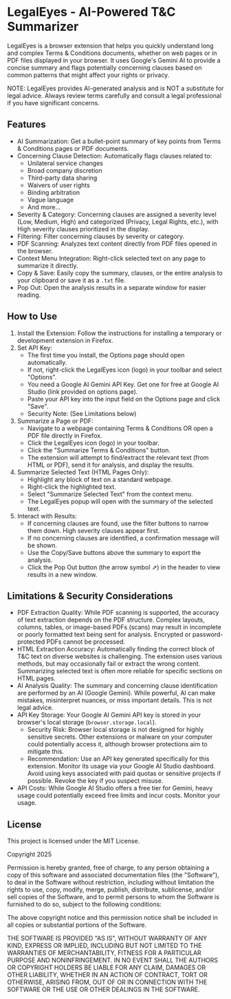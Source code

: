# LegalEyes - AI-Powered T&C Summarizer

LegalEyes is a browser extension that helps you quickly understand long and complex Terms & Conditions documents, whether on web pages or in PDF files displayed in your browser. It uses Google's Gemini AI to provide a concise summary and flags potentially concerning clauses based on common patterns that might affect your rights or privacy.

NOTE: LegalEyes provides AI-generated analysis and is NOT a substitute for legal advice. Always review terms carefully and consult a legal professional if you have significant concerns.

## Features

*   AI Summarization: Get a bullet-point summary of key points from Terms & Conditions pages or PDF documents.
*   Concerning Clause Detection: Automatically flags clauses related to:
    *   Unilateral service changes
    *   Broad company discretion
    *   Third-party data sharing
    *   Waivers of user rights
    *   Binding arbitration
    *   Vague language
    *   And more...
*   Severity & Category: Concerning clauses are assigned a severity level (Low, Medium, High) and categorized (Privacy, Legal Rights, etc.), with High severity clauses prioritized in the display.
*   Filtering: Filter concerning clauses by severity or category.
*   PDF Scanning: Analyzes text content directly from PDF files opened in the browser.
*   Context Menu Integration: Right-click selected text on any page to summarize it directly.
*   Copy & Save: Easily copy the summary, clauses, or the entire analysis to your clipboard or save it as a `.txt` file.
*   Pop Out: Open the analysis results in a separate window for easier reading.

## How to Use

1.  Install the Extension: Follow the instructions for installing a temporary or development extension in Firefox.
2.  Set API Key:
    *   The first time you install, the Options page should open automatically.
    *   If not, right-click the LegalEyes icon (logo) in your toolbar and select "Options".
    *   You need a Google AI Gemini API Key. Get one for free at Google AI Studio (link provided on options page).
    *   Paste your API key into the input field on the Options page and click "Save".
    *   Security Note: (See Limitations below)
3.  Summarize a Page or PDF:
    *   Navigate to a webpage containing Terms & Conditions OR open a PDF file directly in Firefox.
    *   Click the LegalEyes icon (logo) in your toolbar.
    *   Click the "Summarize Terms & Conditions" button.
    *   The extension will attempt to find/extract the relevant text (from HTML or PDF), send it for analysis, and display the results.
4.  Summarize Selected Text (HTML Pages Only):
    *   Highlight any block of text on a standard webpage.
    *   Right-click the highlighted text.
    *   Select "Summarize Selected Text" from the context menu.
    *   The LegalEyes popup will open with the summary of the selected text.
5.  Interact with Results:
    *   If concerning clauses are found, use the filter buttons to narrow them down. High severity clauses appear first.
    *   If no concerning clauses are identified, a confirmation message will be shown.
    *   Use the Copy/Save buttons above the summary to export the analysis.
    *   Click the Pop Out button (the arrow symbol ⇗) in the header to view results in a new window.

## Limitations & Security Considerations

*   PDF Extraction Quality: While PDF scanning is supported, the accuracy of text extraction depends on the PDF structure. Complex layouts, columns, tables, or image-based PDFs (scans) may result in incomplete or poorly formatted text being sent for analysis. Encrypted or password-protected PDFs cannot be processed.
*   HTML Extraction Accuracy: Automatically finding the correct block of T&C text on diverse websites is challenging. The extension uses various methods, but may occasionally fail or extract the wrong content. Summarizing selected text is often more reliable for specific sections on HTML pages.
*   AI Analysis Quality: The summary and concerning clause identification are performed by an AI (Google Gemini). While powerful, AI can make mistakes, misinterpret nuances, or miss important details. This is not legal advice.
*   API Key Storage: Your Google AI Gemini API key is stored in your browser's local storage (`browser.storage.local`).
    *   Security Risk: Browser local storage is not designed for highly sensitive secrets. Other extensions or malware on your computer could potentially access it, although browser protections aim to mitigate this.
    *   Recommendation: Use an API key generated specifically for this extension. Monitor its usage via your Google AI Studio dashboard. Avoid using keys associated with paid quotas or sensitive projects if possible. Revoke the key if you suspect misuse.
*   API Costs: While Google AI Studio offers a free tier for Gemini, heavy usage could potentially exceed free limits and incur costs. Monitor your usage.

## License

This project is licensed under the MIT License.

Copyright 2025

Permission is hereby granted, free of charge, to any person obtaining a copy
of this software and associated documentation files (the "Software"), to deal
in the Software without restriction, including without limitation the rights
to use, copy, modify, merge, publish, distribute, sublicense, and/or sell
copies of the Software, and to permit persons to whom the Software is
furnished to do so, subject to the following conditions:

The above copyright notice and this permission notice shall be included in all
copies or substantial portions of the Software.

THE SOFTWARE IS PROVIDED "AS IS", WITHOUT WARRANTY OF ANY KIND, EXPRESS OR
IMPLIED, INCLUDING BUT NOT LIMITED TO THE WARRANTIES OF MERCHANTABILITY,
FITNESS FOR A PARTICULAR PURPOSE AND NONINFRINGEMENT. IN NO EVENT SHALL THE
AUTHORS OR COPYRIGHT HOLDERS BE LIABLE FOR ANY CLAIM, DAMAGES OR OTHER
LIABILITY, WHETHER IN AN ACTION OF CONTRACT, TORT OR OTHERWISE, ARISING FROM,
OUT OF OR IN CONNECTION WITH THE SOFTWARE OR THE USE OR OTHER DEALINGS IN THE
SOFTWARE.